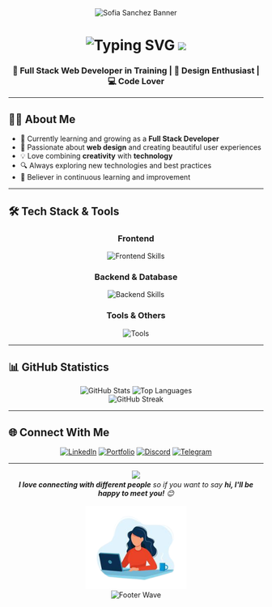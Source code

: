 <div align="center">
  <img src="https://github.com/SoffiaSanchezz/Img/blob/main/Presentaci%C3%B3n%20de%20marca%20personal%20Acuarela%20Elegante%20y%20minimalista%20Azul%20y%20rosa%20(5).gif?raw=true" width="400" alt="Sofia Sanchez Banner"/>
</div>

<h1 align="center">
  <img src="https://readme-typing-svg.herokuapp.com?font=Handlee&size=35&duration=3000&pause=1000&color=8A2BE2&center=true&vCenter=true&width=600&lines=Thanks+for+stopping+by%21" alt="Typing SVG" />
  <img src="https://media2.giphy.com/media/ZCGlF41uo0GY7oPymE/giphy.gif" width="30"/>
</h1>


<h3 align="center">
  🚀 Full Stack Web Developer in Training | 🎨 Design Enthusiast | 💻 Code Lover
</h3>


---

## 👩‍💻 About Me

- 🌱 Currently learning and growing as a **Full Stack Developer**
- 🎨 Passionate about **web design** and creating beautiful user experiences
- 💡 Love combining **creativity** with **technology**
- 🔍 Always exploring new technologies and best practices
- 🌟 Believer in continuous learning and improvement

---

## 🛠️ Tech Stack & Tools

<div align="center">

### Frontend
<img src="https://skillicons.dev/icons?i=html,css,bootstrap,tailwind,js,react,angular,flutter" alt="Frontend Skills"/>

### Backend & Database
<img src="https://skillicons.dev/icons?i=nodejs,express,python,mongodb,mysql,postgresql,sqlite" alt="Backend Skills"/>

### Tools & Others
<img src="https://skillicons.dev/icons?i=figma,docker,git,github,vscode,trello" alt="Tools"/>

</div>

---

## 📊 GitHub Statistics

<div align="center">
  <img src="https://github-readme-stats.vercel.app/api?username=SoffiaSanchezz&show_icons=true&theme=radical&hide_border=true&count_private=true" alt="GitHub Stats" height="165"/>
  <img src="https://github-readme-stats.vercel.app/api/top-langs/?username=SoffiaSanchezz&theme=radical&hide_border=true&layout=compact" alt="Top Languages" height="165"/>
</div>

<div align="center">
  <img src="https://streak-stats.demolab.com?user=SoffiaSanchezz&theme=radical&hide_border=true" alt="GitHub Streak"/>
</div>

---

## 🌐 Connect With Me

<div align="center">
  
[![LinkedIn](https://img.shields.io/badge/LinkedIn-0077B5?style=for-the-badge&logo=linkedin&logoColor=white)](https://www.linkedin.com/in/sofia-sanchez-vargas/)
[![Portfolio](https://img.shields.io/badge/Portfolio-FF5722?style=for-the-badge&logo=google-chrome&logoColor=white)](https://my-porfolio-zeta-mocha.vercel.app/)
[![Discord](https://img.shields.io/badge/Discord-5865F2?style=for-the-badge&logo=discord&logoColor=white)](https://discord.com/users/Soffia_Sanchezz#3855)
[![Telegram](https://img.shields.io/badge/Telegram-2AABEE?style=for-the-badge&logo=telegram&logoColor=white)](https://msng.link/o/?Sofia%20Sanchez=tg)

</div>

---

<div align="center">
  <img src="https://media.giphy.com/media/LnQjpWaON8nhr21vNW/giphy.gif" width="40"/>
  <br/>
  <em><b>I love connecting with different people</b> so if you want to say <b>hi, I'll be happy to meet you!</b> 😊</em>
  <br/>
  <br/>
  <img src="https://github.com/SoffiaSanchezz/Img/blob/main/assets/image-removebg-preview%20(12).png?raw=true" width="200" alt="Sofia Avatar"/>
</div>
<div align="center">
  <img src="https://capsule-render.vercel.app/api?type=waving&color=gradient&customColorList=12&height=100&section=footer" alt="Footer Wave"/>
</div>


